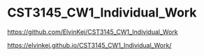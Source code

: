 # CST3145_CW1_Individual_Work

https://github.com/ElvinKej/CST3145_CW1_Individual_Work

https://elvinkej.github.io/CST3145_CW1_Individual_Work/